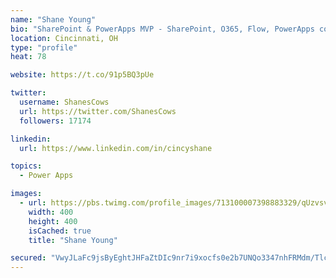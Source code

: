 ```yaml
---
name: "Shane Young"
bio: "SharePoint & PowerApps MVP - SharePoint, O365, Flow, PowerApps consulting? @PowerApps911 | Pure Snark? You found it."
location: Cincinnati, OH
type: "profile"
heat: 78

website: https://t.co/91p5BQ3pUe

twitter:
  username: ShanesCows
  url: https://twitter.com/ShanesCows
  followers: 17174

linkedin:
  url: https://www.linkedin.com/in/cincyshane

topics:
  - Power Apps

images:
  - url: https://pbs.twimg.com/profile_images/713100007398883329/qUzvsvQ3_400x400.jpg
    width: 400
    height: 400
    isCached: true
    title: "Shane Young"

secured: "VwyJLaFc9jsByEghtJHFaZtDIc9nr7i9xocfs0e2b7UNQo3347nhFRMdm/TlcW5SYtYBJQT8mhrtNg6zfXGa9psdsha4c58sgSWprn6Y9E5zABRdrX+kqAyaXTWgmjLqdJ4/1vuN9PUaeN8/KcZyjTFYhAdO2ycsupHEvb9p9Q9iDdfXtwSMZgGS78frJwVWdx2RPC7NnO+OyVtQJMAorpTNCENK0pzY+3FAE85gwJ15DB/1Pu8K3M+WAJMej1zStMF+HwDFzdSyEaeUkB+CoydWjhhsvbJV+cTgjUc4lh9frGCXjGr/C9Ye/1T1Qid5DNGdOknkszS8j0lliY8pJxZykQ5n9cm36vqZ399ziZUrRRZwQ0MZxSkZUK2HoWYPKzE8ycq2F1hM2fw67Ws0p6m6S61ygZyFqa7EyVdwAF8=;4OXr8nJqn9bKxd4m3emVUg=="
---
```


